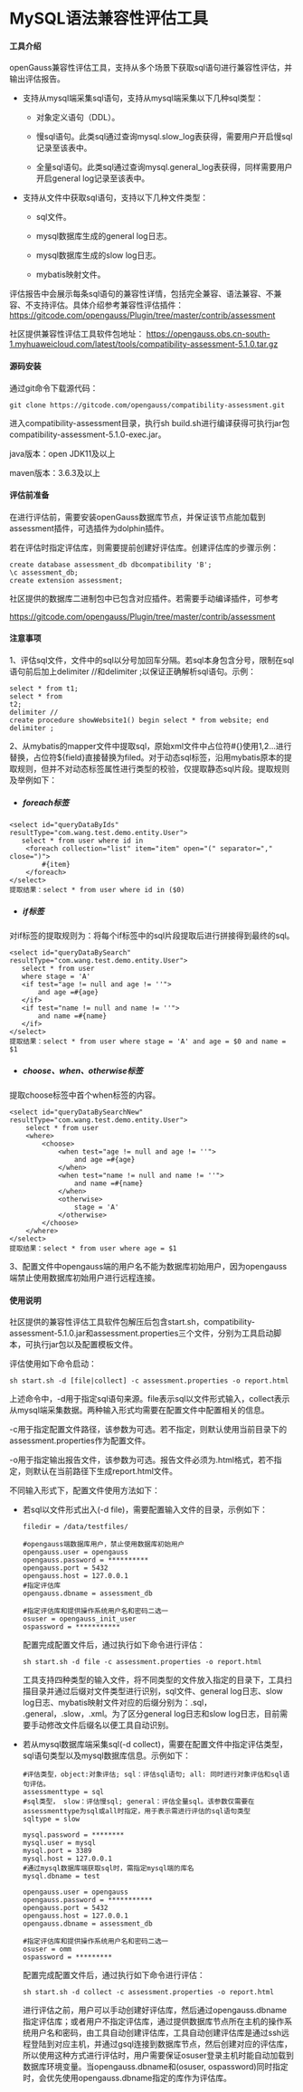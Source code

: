 # MySQL语法兼容性评估工具

#### 工具介绍

openGauss兼容性评估工具，支持从多个场景下获取sql语句进行兼容性评估，并输出评估报告。

- 支持从mysql端采集sql语句，支持从mysql端采集以下几种sql类型：

  - 对象定义语句（DDL）。

  - 慢sql语句。此类sql通过查询mysql.slow_log表获得，需要用户开启慢sql记录至该表中。

  -  全量sql语句。此类sql通过查询mysql.general_log表获得，同样需要用户开启general log记录至该表中。

- 支持从文件中获取sql语句，支持以下几种文件类型：

  - sql文件。

  - mysql数据库生成的general log日志。

  -  mysql数据库生成的slow log日志。

  -  mybatis映射文件。

评估报告中会展示每条sql语句的兼容性详情，包括完全兼容、语法兼容、不兼容、不支持评估。具体介绍参考兼容性评估插件：
 https://gitcode.com/opengauss/Plugin/tree/master/contrib/assessment

社区提供兼容性评估工具软件包地址：
https://opengauss.obs.cn-south-1.myhuaweicloud.com/latest/tools/compatibility-assessment-5.1.0.tar.gz

#### 源码安装

通过git命令下载源代码：

```
git clone https://gitcode.com/opengauss/compatibility-assessment.git
```

进入compatibility-assessment目录，执行sh build.sh进行编译获得可执行jar包compatibility-assessment-5.1.0-exec.jar。

java版本：open JDK11及以上

maven版本：3.6.3及以上

#### 评估前准备

在进行评估前，需要安装openGauss数据库节点，并保证该节点能加载到assessment插件，可选插件为dolphin插件。

若在评估时指定评估库，则需要提前创建好评估库。创建评估库的步骤示例：

```
create database assessment_db dbcompatibility 'B';
\c assessment_db;
create extension assessment;
```

社区提供的数据库二进制包中已包含对应插件。若需要手动编译插件，可参考

https://gitcode.com/opengauss/Plugin/tree/master/contrib/assessment

#### 注意事项

1、评估sql文件，文件中的sql以分号加回车分隔。若sql本身包含分号，限制在sql语句前后加上delimiter //和delimiter ;以保证正确解析sql语句。示例：

```
select * from t1;
select * from
t2;
delimiter //
create procedure showWebsite1() begin select * from website; end
delimiter ;
```

2、从mybatis的mapper文件中提取sql，原始xml文件中占位符#{}使用$1,$2...进行替换，占位符${field}直接替换为filed。对于动态sql标签，沿用mybatis原本的提取规则，但并不对动态标签属性进行类型的校验，仅提取静态sql片段。提取规则及举例如下：

- #####  foreach标签

```
<select id="queryDataByIds" resultType="com.wang.test.demo.entity.User">
   select * from user where id in
    <foreach collection="list" item="item" open="(" separator="," close=")">
        #{item}
    </foreach>
</select>
提取结果：select * from user where id in ($0)
```

- #####  if标签

对if标签的提取规则为：将每个if标签中的sql片段提取后进行拼接得到最终的sql。

```
<select id="queryDataBySearch" resultType="com.wang.test.demo.entity.User">
   select * from user
   where stage = 'A'
   <if test="age != null and age != ''">
       and age =#{age}
   </if>
   <if test="name != null and name != ''">
       and name =#{name}
   </if>
</select>
提取结果：select * from user where stage = 'A' and age = $0 and name = $1
```

- ##### choose、when、otherwise标签

提取choose标签中首个when标签的内容。

```
<select id="queryDataBySearchNew" resultType="com.wang.test.demo.entity.User">
    select * from user
    <where>
        <choose>
            <when test="age != null and age != ''">
                and age =#{age}
            </when>
            <when test="name != null and name != ''">
                and name =#{name}
            </when>
            <otherwise>
                stage = 'A'
            </otherwise>
        </choose>
    </where>
</select>
提取结果：select * from user where age = $1
```

3、配置文件中opengauss端的用户名不能为数据库初始用户，因为opengauss端禁止使用数据库初始用户进行远程连接。

#### 使用说明

社区提供的兼容性评估工具软件包解压后包含start.sh，compatibility-assessment-5.1.0.jar和assessment.properties三个文件，分别为工具启动脚本，可执行jar包以及配置模板文件。

评估使用如下命令启动：

```
sh start.sh -d [file|collect] -c assessment.properties -o report.html
```

上述命令中，-d用于指定sql语句来源。file表示sql以文件形式输入，collect表示从mysql端采集数据。两种输入形式均需要在配置文件中配置相关的信息。

-c用于指定配置文件路径，该参数为可选。若不指定，则默认使用当前目录下的assessment.properties作为配置文件。

-o用于指定输出报告文件，该参数为可选。报告文件必须为.html格式，若不指定，则默认在当前路径下生成report.html文件。

不同输入形式下，配置文件使用方法如下：

- 若sql以文件形式出入(-d file)，需要配置输入文件的目录，示例如下：

  ```
  filedir = /data/testfiles/
  
  #opengauss端数据库用户，禁止使用数据库初始用户
  opengauss.user = opengauss
  opengauss.password = **********
  opengauss.port = 5432
  opengauss.host = 127.0.0.1
  #指定评估库
  opengauss.dbname = assessment_db
  
  #指定评估库和提供操作系统用户名和密码二选一
  osuser = opengauss_init_user
  ospassword = ***********
  ```

  配置完成配置文件后，通过执行如下命令进行评估：

  ```
  sh start.sh -d file -c assessment.properties -o report.html
  ```

  工具支持四种类型的输入文件，将不同类型的文件放入指定的目录下，工具扫描目录并通过后缀对文件类型进行识别，sql文件、general log日志、slow log日志、mybatis映射文件对应的后缀分别为：.sql， .general，.slow，.xml。为了区分general log日志和slow log日志，目前需要手动修改文件后缀名以便工具自动识别。

- 若从mysql数据库端采集sql(-d collect)，需要在配置文件中指定评估类型，sql语句类型以及mysql数据库信息。示例如下：

  ```
  #评估类型，object:对象评估; sql：评估sql语句; all: 同时进行对象评估和sql语句评估。
  assessmenttype = sql
  #sql类型， slow：评估慢sql; general：评估全量sql。该参数仅需要在assessmenttype为sql或all时指定，用于表示需进行评估的sql语句类型
  sqltype = slow
  
  mysql.password = ********
  mysql.user = mysql
  mysql.port = 3389
  mysql.host = 127.0.0.1
  #通过mysql数据库端获取sql时，需指定mysql端的库名
  mysql.dbname = test
  
  opengauss.user = opengauss
  opengauss.password = ***********
  opengauss.port = 5432
  opengauss.host = 127.0.0.1
  opengauss.dbname = assessment_db
  
  #指定评估库和提供操作系统用户名和密码二选一
  osuser = omm
  ospassword = *********
  ```

  配置完成配置文件后，通过执行如下命令进行评估：

  ```
  sh start.sh -d collect -c assessment.properties -o report.html
  ```

  进行评估之前，用户可以手动创建好评估库，然后通过opengauss.dbname指定评估库；或者用户不指定评估库，通过提供数据库节点所在主机的操作系统用户名和密码，由工具自动创建评估库，工具自动创建评估库是通过ssh远程登陆到对应主机，并通过gsql连接到数据库节点，然后创建对应的评估库，所以使用这种方式进行评估时，用户需要保证osuser登录主机时能自动加载到数据库环境变量。当opengauss.dbname和(osuser, ospassword)同时指定时，会优先使用opengauss.dbname指定的库作为评估库。


